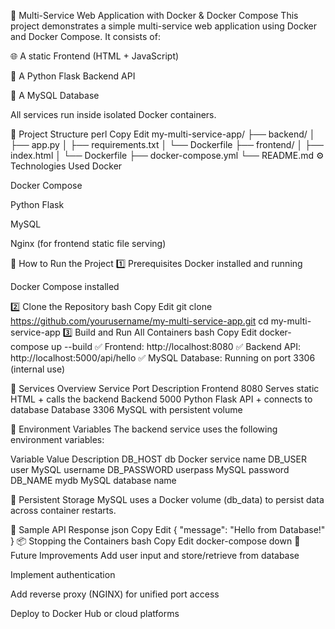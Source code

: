 🚀 Multi-Service Web Application with Docker & Docker Compose
This project demonstrates a simple multi-service web application using Docker and Docker Compose. It consists of:

🌐 A static Frontend (HTML + JavaScript)

🐍 A Python Flask Backend API

🐬 A MySQL Database

All services run inside isolated Docker containers.

📁 Project Structure
perl
Copy
Edit
my-multi-service-app/
├── backend/
│   ├── app.py
│   ├── requirements.txt
│   └── Dockerfile
├── frontend/
│   ├── index.html
│   └── Dockerfile
├── docker-compose.yml
└── README.md
⚙️ Technologies Used
Docker

Docker Compose

Python Flask

MySQL

Nginx (for frontend static file serving)

🚀 How to Run the Project
1️⃣ Prerequisites
Docker installed and running

Docker Compose installed

2️⃣ Clone the Repository
bash
Copy
Edit
git clone https://github.com/yourusername/my-multi-service-app.git
cd my-multi-service-app
3️⃣ Build and Run All Containers
bash
Copy
Edit
docker-compose up --build
✅ Frontend: http://localhost:8080
✅ Backend API: http://localhost:5000/api/hello
✅ MySQL Database: Running on port 3306 (internal use)

📝 Services Overview
Service	Port	Description
Frontend	8080	Serves static HTML + calls the backend
Backend	5000	Python Flask API + connects to database
Database	3306	MySQL with persistent volume

📡 Environment Variables
The backend service uses the following environment variables:

Variable	Value	Description
DB_HOST	db	Docker service name
DB_USER	user	MySQL username
DB_PASSWORD	userpass	MySQL password
DB_NAME	mydb	MySQL database name

💾 Persistent Storage
MySQL uses a Docker volume (db_data) to persist data across container restarts.

🔗 Sample API Response
json
Copy
Edit
{
  "message": "Hello from Database!"
}
📦 Stopping the Containers
bash
Copy
Edit
docker-compose down
🌟 Future Improvements
Add user input and store/retrieve from database

Implement authentication

Add reverse proxy (NGINX) for unified port access

Deploy to Docker Hub or cloud platforms